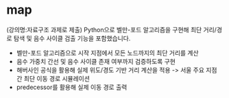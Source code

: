 # map
(강의명:자료구조 과제로 제출)
Python으로 벨만-포드 알고리즘을 구현해 최단 거리/경로 탐색 및 음수 사이클 검출 기능을 포함했습니다.
- 벨만-포드 알고리즘으로 시작 지점에서 모든 노드까지의 최단 거리를 계산
- 음수 가중치 간선 및 음수 사이클 존재 여부까지 검증하도록 구현
- 해버사인 공식을 활용해 실제 위도/경도 기반 거리 계산을 적용 -> 서울 주요 지점 간 최단 이동 경로 시뮬레이션
- predecessor를 활용해 실제 이동 경로 출력
